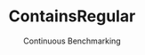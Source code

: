---
layout: default
title: ContainsRegular
subtitle: Continuous Benchmarking
selected: Contains_Tpch
expanded: Benchmarking
benchmark: /individual_results/ContainsRegular.html
---